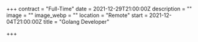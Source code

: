 +++
contract = "Full-Time"
date = 2021-12-29T21:00:00Z
description = ""
image = ""
image_webp = ""
location = "Remote"
start = 2021-12-04T21:00:00Z
title = "Golang Developer"

+++
